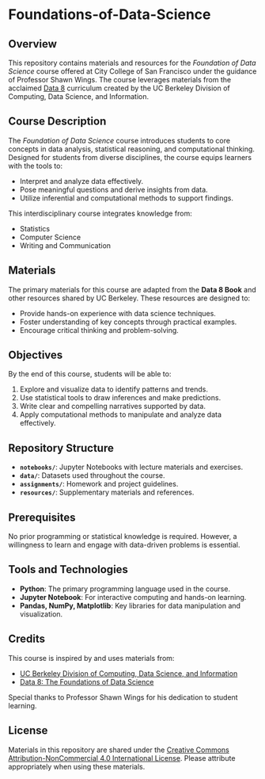 # Foundations-of-Data-Science

## Overview
This repository contains materials and resources for the *Foundation of Data Science* course offered at City College of San Francisco under the guidance of Professor Shawn Wings. The course leverages materials from the acclaimed [Data 8](https://data8.org/) curriculum created by the UC Berkeley Division of Computing, Data Science, and Information.

## Course Description
The *Foundation of Data Science* course introduces students to core concepts in data analysis, statistical reasoning, and computational thinking. Designed for students from diverse disciplines, the course equips learners with the tools to:

- Interpret and analyze data effectively.
- Pose meaningful questions and derive insights from data.
- Utilize inferential and computational methods to support findings.

This interdisciplinary course integrates knowledge from:
- Statistics
- Computer Science
- Writing and Communication

## Materials
The primary materials for this course are adapted from the **Data 8 Book** and other resources shared by UC Berkeley. These resources are designed to:
- Provide hands-on experience with data science techniques.
- Foster understanding of key concepts through practical examples.
- Encourage critical thinking and problem-solving.

## Objectives
By the end of this course, students will be able to:
1. Explore and visualize data to identify patterns and trends.
2. Use statistical tools to draw inferences and make predictions.
3. Write clear and compelling narratives supported by data.
4. Apply computational methods to manipulate and analyze data effectively.

## Repository Structure
- **`notebooks/`**: Jupyter Notebooks with lecture materials and exercises.
- **`data/`**: Datasets used throughout the course.
- **`assignments/`**: Homework and project guidelines.
- **`resources/`**: Supplementary materials and references.

## Prerequisites
No prior programming or statistical knowledge is required. However, a willingness to learn and engage with data-driven problems is essential.

## Tools and Technologies
- **Python**: The primary programming language used in the course.
- **Jupyter Notebook**: For interactive computing and hands-on learning.
- **Pandas, NumPy, Matplotlib**: Key libraries for data manipulation and visualization.

## Credits
This course is inspired by and uses materials from:
- [UC Berkeley Division of Computing, Data Science, and Information](https://data.berkeley.edu/)
- [Data 8: The Foundations of Data Science](https://data8.org/)

Special thanks to Professor Shawn Wings for his dedication to student learning.

## License
Materials in this repository are shared under the [Creative Commons Attribution-NonCommercial 4.0 International License](https://creativecommons.org/licenses/by-nc/4.0/). Please attribute appropriately when using these materials.
